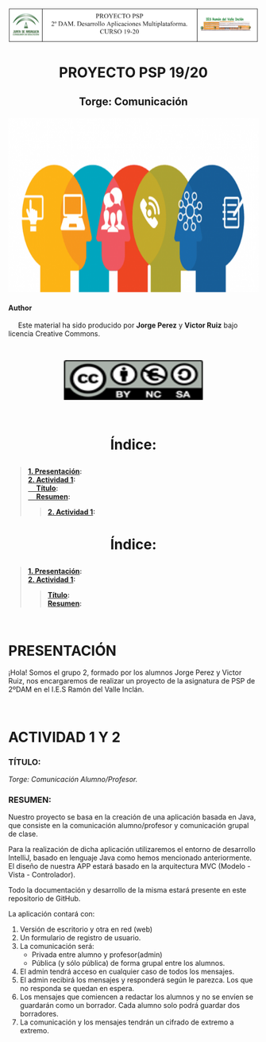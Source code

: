 <p align="center">
<img src="/resources/cabeies5.PNG"/>
</p>

# <p align="center">PROYECTO PSP 19/20</p>
## <p align="center">Torge: Comunicación</p>

<p align="center">
<img src="/resources/comuheader1.png" width="700" height="350"/>
</p>


#### Author
&nbsp;&nbsp;&nbsp;&nbsp; Este material ha sido producido por <b>Jorge Perez</b> y <b>Victor Ruiz</b> bajo licencia Creative Commons.  

<br>

<p align="center">
<img src="/resources/LicenciaCC.png" height="80" width="280"/>  
</p>

<br>

# <p align="center">Índice:</p>
> **[1. Presentación](#1):**<br>
> **[2. Actividad 1](#2):**<br>
> **[&nbsp;&nbsp;&nbsp;&nbsp; Título](#3):**<br>
> **[&nbsp;&nbsp;&nbsp;&nbsp; Resumen](#4):**<br>
>> **[2. Actividad 1](#2):**<br>

# <p align="center">Índice:</p>
> **[1. Presentación](#1):**<br>
> **[2. Actividad 1](#2):**
>> **[Título](#3):**<br>
>> **[Resumen](#4):**<br>

<br>

<a name="1"></a>
# PRESENTACIÓN
¡Hola! Somos el grupo 2, formado por los alumnos Jorge Perez y Victor Ruiz, 
nos encargaremos de realizar un proyecto de la asignatura de PSP de 2ºDAM 
en el I.E.S Ramón del Valle Inclán.

<br>

<a name="2"></a>
# ACTIVIDAD 1 Y  2
<a name="3"></a>
### <b>TÍTULO:</b>
*Torge: Comunicación Alumno/Profesor.*

<a name="4"></a>
### <b> RESUMEN: </b>

Nuestro proyecto se basa en la creación de una aplicación basada en Java, que consiste en la comunicación alumno/profesor y comunicación grupal de clase.

Para la realización de dicha aplicación utilizaremos el entorno de desarrollo IntelliJ, basado en lenguaje Java como hemos mencionado anteriormente.
El diseño de nuestra APP estará basado en la arquitectura MVC (Modelo - Vista - Controlador).

Todo la documentación y desarrollo de la misma estará presente en este repositorio de GitHub.

La aplicación contará con:

1. Versión de escritorio y otra en red (web)
2. Un formulario de registro de usuario.
3. La comunicación será: 
	- Privada entre alumno y profesor(admin)
	- Pública (y sólo pública) de forma grupal entre los alumnos. 
4. El admin tendrá acceso en cualquier caso de todos los mensajes.
5. El admin recibirá los mensajes y responderá según le parezca. Los que no responda se quedan en espera.
6. Los mensajes que comiencen a redactar los alumnos y no se envíen se guardarán como un borrador. Cada alumno solo podrá guardar dos borradores.
7. La comunicación y los mensajes tendrán un cifrado de extremo a extremo.




